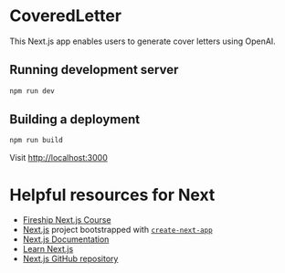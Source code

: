 # CoveredLetter

This Next.js app enables users to generate cover letters using OpenAI.

## Running development server

```sh
npm run dev
```

## Building a deployment

```sh
npm run build
```

Visit [http://localhost:3000](http://localhost:3000)

# Helpful resources for Next

- [Fireship Next.js Course](https://fireship.io/courses/nextjs/)
- [Next.js](https://nextjs.org/) project bootstrapped with [`create-next-app`](https://github.com/vercel/next.js/tree/canary/packages/create-next-app)
- [Next.js Documentation](https://nextjs.org/docs)
- [Learn Next.js](https://nextjs.org/learn)
- [Next.js GitHub repository](https://github.com/vercel/next.js/)
